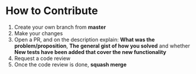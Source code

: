 # How to Contribute

1. Create your own branch from **master** 
2. Make your changes
3. Open a PR, and on the description explain: **What was the problem/proposition**, **The general gist of how you solved** and whether **New tests have been added that cover the new functionality**
4. Request a code review
5. Once the code review is done, **squash merge**
